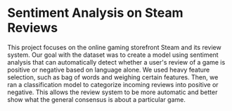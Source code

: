 # Sentiment Analysis on Steam Reviews

This project focuses on the online gaming storefront Steam and its review system. Our goal with the dataset was to create a model using sentiment analysis that can automatically detect whether a user's review of a game is positive or negative based on language alone. We used heavy feature selection, such as bag of words and weighing certain features. Then, we ran a classification model to categorize incoming reviews into positive or negative. This allows the review system to be more automatic and better show what the general consensus is about a particular game.
